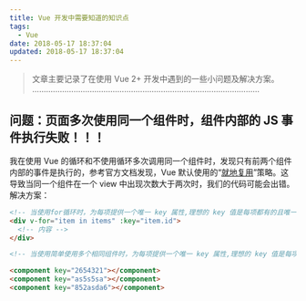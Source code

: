 ```yaml
---
title: Vue 开发中需要知道的知识点
tags:
  - Vue
date: 2018-05-17 18:37:04
updated: 2018-05-17 18:37:04
---
```


> 文章主要记录了在使用 Vue 2+ 开发中遇到的一些小问题及解决方案。
> ...................................................................................................

## 问题：页面多次使用同一个组件时，组件内部的 JS 事件执行失败！！！

我在使用 Vue 的循环和不使用循环多次调用同一个组件时，发现只有前两个组件内部的事件是执行的，参考官方文档发现，Vue 默认使用的“[就地复用](https://cn.vuejs.org/v2/guide/list.html#key)”策略。这导致当同一个组件在一个 view 中出现次数大于两次时，我们的代码可能会出错。解决方案：

```html
<!-- 当使用for循环时，为每项提供一个唯一 key 属性,理想的 key 值是每项都有的且唯一的 id。 -->
<div v-for="item in items" :key="item.id">
  <!-- 内容 -->
</div>

<!-- 当使用简单使用多个相同组件时，为每项提供一个唯一 key 属性,理想的 key 值是每项都有的且唯一的 id。 -->

<component key="2654321"></component>
<component key="as5s5sa"></component>
<component key="852asda6"></component>
```
